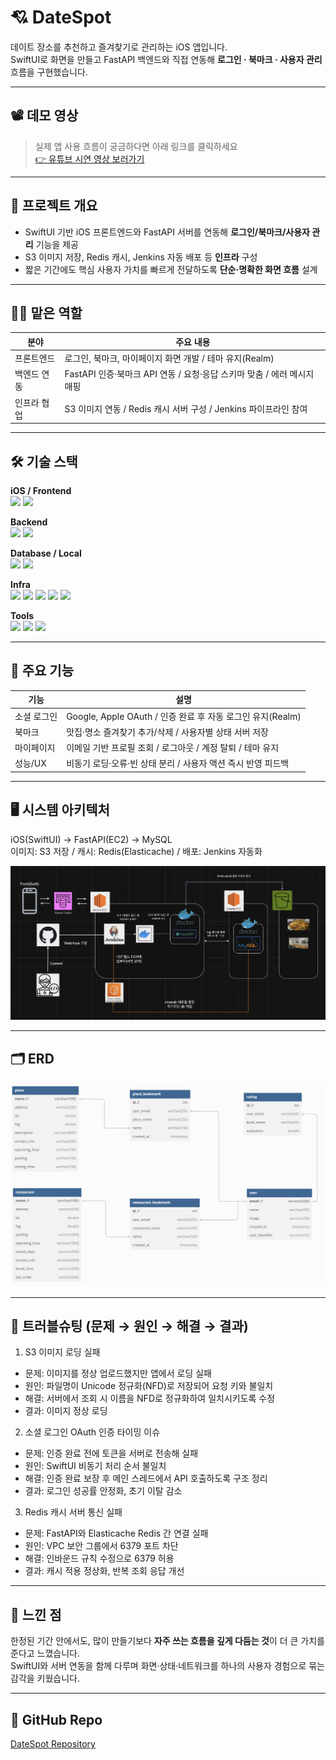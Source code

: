 # 💘 DateSpot
데이트 장소를 추천하고 즐겨찾기로 관리하는 iOS 앱입니다.  
SwiftUI로 화면을 만들고 FastAPI 백엔드와 직접 연동해 **로그인 · 북마크 · 사용자 관리** 흐름을 구현했습니다.  

---

## 📽️ 데모 영상
> 실제 앱 사용 흐름이 궁금하다면 아래 링크를 클릭하세요  
[👉 유튜브 시연 영상 보러가기](https://www.youtube.com/watch?v=HX3CKYLh1qs)

---

## 🧩 프로젝트 개요
- SwiftUI 기반 iOS 프론트엔드와 FastAPI 서버를 연동해 **로그인/북마크/사용자 관리** 기능을 제공
- S3 이미지 저장, Redis 캐시, Jenkins 자동 배포 등 **인프라** 구성
- 짧은 기간에도 핵심 사용자 가치를 빠르게 전달하도록 **단순·명확한 화면 흐름** 설계

---

## 👨‍💻 맡은 역할

| 분야 | 주요 내용 |
|---|---|
| 프론트엔드 | 로그인, 북마크, 마이페이지 화면 개발 / 테마 유지(Realm) |
| 백엔드 연동 | FastAPI 인증·북마크 API 연동 / 요청·응답 스키마 맞춤 / 에러 메시지 매핑 |
| 인프라 협업 | S3 이미지 연동 / Redis 캐시 서버 구성 / Jenkins 파이프라인 참여 |

---

## 🛠 기술 스택

**iOS / Frontend**  
<img src="https://img.shields.io/badge/Swift-F05138?style=for-the-badge&logo=swift&logoColor=white" height="28"/>
<img src="https://img.shields.io/badge/SwiftUI-0A84FF?style=for-the-badge" height="28"/>

**Backend**  
<img src="https://img.shields.io/badge/FastAPI-009688?style=for-the-badge&logo=fastapi&logoColor=white" height="28"/>
<img src="https://img.shields.io/badge/Python-3776AB?style=for-the-badge&logo=python&logoColor=white" height="28"/>

**Database / Local**  
<img src="https://img.shields.io/badge/MySQL-4479A1?style=for-the-badge&logo=mysql&logoColor=white" height="28"/>
<img src="https://img.shields.io/badge/Realm-39477F?style=for-the-badge" height="28"/>

**Infra**  
<img src="https://img.shields.io/badge/AWS%20EC2-FF9900?style=for-the-badge&logo=amazonaws&logoColor=white" height="28"/>
<img src="https://img.shields.io/badge/AWS%20S3-569A31?style=for-the-badge&logo=amazons3&logoColor=white" height="28"/>
<img src="https://img.shields.io/badge/Redis-DC382D?style=for-the-badge&logo=redis&logoColor=white" height="28"/>
<img src="https://img.shields.io/badge/Docker-2496ED?style=for-the-badge&logo=docker&logoColor=white" height="28"/>
<img src="https://img.shields.io/badge/Jenkins-D24939?style=for-the-badge&logo=jenkins&logoColor=white" height="28"/>

**Tools**  
<img src="https://img.shields.io/badge/Xcode-147EFB?style=for-the-badge&logo=xcode&logoColor=white" height="28"/>
<img src="https://img.shields.io/badge/GitHub-181717?style=for-the-badge&logo=github&logoColor=white" height="28"/>
<img src="https://img.shields.io/badge/Figma-F24E1E?style=for-the-badge&logo=figma&logoColor=white" height="28"/>

---

## 🌟 주요 기능

| 기능 | 설명 |
|---|---|
| 소셜 로그인 | Google, Apple OAuth / 인증 완료 후 자동 로그인 유지(Realm) |
| 북마크 | 맛집·명소 즐겨찾기 추가/삭제 / 사용자별 상태 서버 저장 |
| 마이페이지 | 이메일 기반 프로필 조회 / 로그아웃 / 계정 탈퇴 / 테마 유지 |
| 성능/UX | 비동기 로딩·오류·빈 상태 분리 / 사용자 액션 즉시 반영 피드백 |

---

## 🖥️ 시스템 아키텍처
iOS(SwiftUI) → FastAPI(EC2) → MySQL  
이미지: S3 저장 / 캐시: Redis(Elasticache) / 배포: Jenkins 자동화

![시스템 아키텍처](./assets/datespot_architecture.png)

---

## 🗂 ERD
![ERD](./assets/datespot_erd.png)

---

## 🧠 트러블슈팅 (문제 → 원인 → 해결 → 결과)

1) S3 이미지 로딩 실패  
- 문제: 이미지를 정상 업로드했지만 앱에서 로딩 실패  
- 원인: 파일명이 Unicode 정규화(NFD)로 저장되어 요청 키와 불일치  
- 해결: 서버에서 조회 시 이름을 NFD로 정규화하여 일치시키도록 수정  
- 결과: 이미지 정상 로딩

2) 소셜 로그인 OAuth 인증 타이밍 이슈  
- 문제: 인증 완료 전에 토큰을 서버로 전송해 실패  
- 원인: SwiftUI 비동기 처리 순서 불일치  
- 해결: 인증 완료 보장 후 메인 스레드에서 API 호출하도록 구조 정리  
- 결과: 로그인 성공률 안정화, 초기 이탈 감소

3) Redis 캐시 서버 통신 실패  
- 문제: FastAPI와 Elasticache Redis 간 연결 실패  
- 원인: VPC 보안 그룹에서 6379 포트 차단  
- 해결: 인바운드 규칙 수정으로 6379 허용  
- 결과: 캐시 적용 정상화, 반복 조회 응답 개선

---

## 💬 느낀 점
한정된 기간 안에서도, 많이 만들기보다 **자주 쓰는 흐름을 깊게 다듬는 것**이 더 큰 가치를 준다고 느꼈습니다.  
SwiftUI와 서버 연동을 함께 다루며 화면·상태·네트워크를 하나의 사용자 경험으로 묶는 감각을 키웠습니다.

---

## 📌 GitHub Repo
[DateSpot Repository](https://github.com/donghun-ha/DateSpot_APP)
